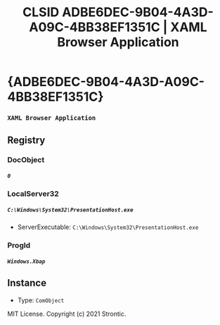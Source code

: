 ﻿---
title: "CLSID ADBE6DEC-9B04-4A3D-A09C-4BB38EF1351C | XAML Browser Application"
excerpt: What is COM-Object CLSID ADBE6DEC-9B04-4A3D-A09C-4BB38EF1351C?
---

# {ADBE6DEC-9B04-4A3D-A09C-4BB38EF1351C}

### `XAML Browser Application`

## Registry


### DocObject

##### `0`

### LocalServer32

##### `C:\Windows\System32\PresentationHost.exe`
* ServerExecutable: `C:\Windows\System32\PresentationHost.exe`

### ProgId

##### `Windows.Xbap`

## Instance

* Type: `ComObject`

MIT License. Copyright (c) 2021 Strontic.


